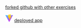 [forked github with other exercises](https://github.com/kxelina/full-stack-open-pokedex)

<img src="https://github.com/kxelina/fullstack-part11/blob/main/logo/Vitejs-logo.svg.png" alt="log" width="25"> [deployed app](https://bloglist-frontend-9gzx.onrender.com)
